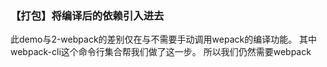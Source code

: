 ### 【打包】将编译后的依赖引入进去
此demo与2-webpack的差别仅在与不需要手动调用wepack的编译功能。
其中webpack-cli这个命令行集合帮我们做了这一步。
所以我们仍然需要webpack